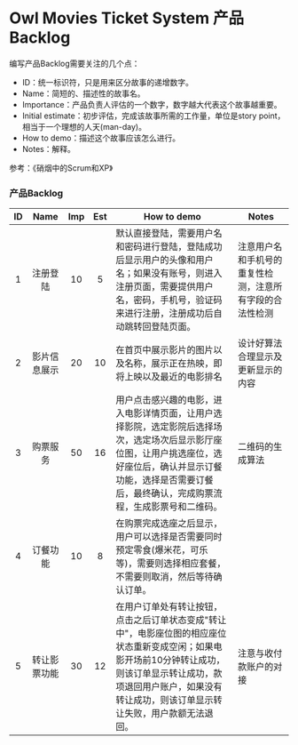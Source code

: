 # Owl Movies Ticket System 产品Backlog

编写产品Backlog需要关注的几个点：
- ID：统一标识符，只是用来区分故事的递增数字。
- Name：简短的、描述性的故事名。
- Importance：产品负责人评估的一个数字，数字越大代表这个故事越重要。
- Initial estimate：初步评估，完成该故事所需的工作量，单位是story point，相当于一个理想的人天(man-day)。
- How to demo：描述这个故事应该怎么进行。
- Notes：解释。

参考：《硝烟中的Scrum和XP》

### 产品Backlog

| ID | Name | Imp | Est | How to demo | Notes
| :--: | :--: | :--: | :--: | ----------- | ------------ |
| 1 | 注册登陆 | 10 | 5 | 默认直接登陆，需要用户名和密码进行登陆，登陆成功后显示用户的头像和用户名；如果没有账号，则进入注册页面，需要提供用户名，密码，手机号，验证码来进行注册，注册成功后自动跳转回登陆页面。| 注意用户名和手机号的重复性检测，注意所有字段的合法性检测 |
| 2 | 影片信息展示 | 20 | 10 | 在首页中展示影片的图片以及名称，展示正在热映，即将上映以及最近的电影排名 | 设计好算法合理显示及更新显示的内容 |
| 3 | 购票服务 | 50 | 16 | 用户点击感兴趣的电影，进入电影详情页面，让用户选择影院，选定影院后选择场次，选定场次后显示影厅座位图，让用户挑选座位，选好座位后，确认并显示订餐功能，选择是否需要订餐后，最终确认，完成购票流程，生成影票号和二维码。 | 二维码的生成算法 |
| 4 | 订餐功能 | 10 | 8 | 在购票完成选座之后显示，用户可以选择是否需要同时预定零食(爆米花，可乐等)，需要则选择相应套餐，不需要则取消，然后等待确认订单。 |  |
| 5 | 转让影票功能 | 30 | 12 | 在用户订单处有转让按钮，点击之后订单状态变成"转让中"，电影座位图的相应座位状态重新变成空闲；如果电影开场前10分钟转让成功，则该订单显示转让成功，款项退回用户账户，如果没有转让成功，则该订单显示转让失败，用户款额无法退回。 | 注意与收付款账户的对接 |
